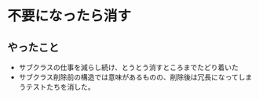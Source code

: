# 不要になったら消す

## やったこと

- サブクラスの仕事を減らし続け、とうとう消すところまでたどり着いた
- サブクラス削除前の構造では意味があるものの、削除後は冗長になってしまうテストたちを消した。
